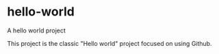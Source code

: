 # hello-world
A hello world project 

This project is the classic "Hello world" project
focused on using Github.
